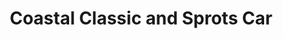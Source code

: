 ---
title: "Coastal Classic and Sprots Car"
url: /brunswick/coastal-classic-and-sprots-car/
shop: Autowerkstatt
---